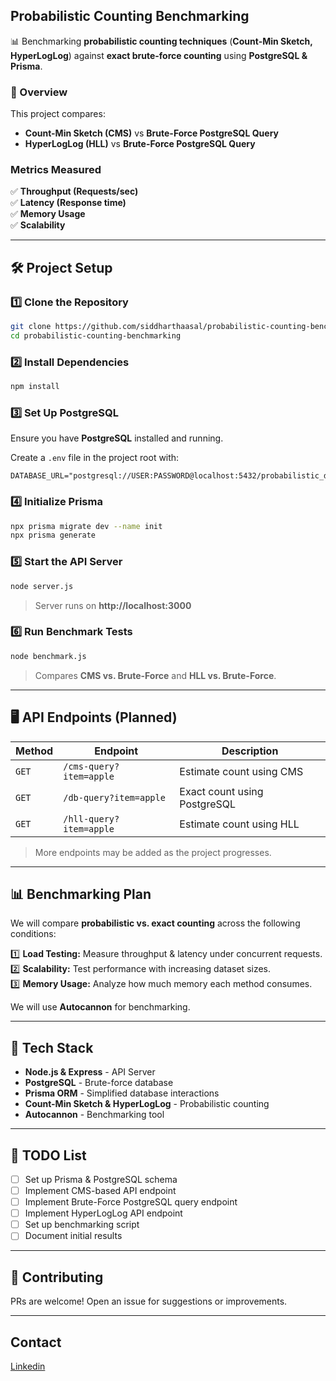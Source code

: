 
## **Probabilistic Counting Benchmarking**  
📊 Benchmarking **probabilistic counting techniques** (**Count-Min Sketch, HyperLogLog**) against **exact brute-force counting** using **PostgreSQL & Prisma**.  

### **🔹 Overview**  
This project compares:  
- **Count-Min Sketch (CMS)** vs **Brute-Force PostgreSQL Query**  
- **HyperLogLog (HLL)** vs **Brute-Force PostgreSQL Query**  

### **Metrics Measured**  
✅ **Throughput (Requests/sec)**  
✅ **Latency (Response time)**  
✅ **Memory Usage**  
✅ **Scalability**  

---

## **🛠 Project Setup**  

### **1️⃣ Clone the Repository**  
```sh
git clone https://github.com/siddharthaasal/probabilistic-counting-benchmarking.git
cd probabilistic-counting-benchmarking
```

### **2️⃣ Install Dependencies**  
```sh
npm install
```

### **3️⃣ Set Up PostgreSQL**  
Ensure you have **PostgreSQL** installed and running.  

Create a `.env` file in the project root with:  
```
DATABASE_URL="postgresql://USER:PASSWORD@localhost:5432/probabilistic_db"
```

### **4️⃣ Initialize Prisma**  
```sh
npx prisma migrate dev --name init
npx prisma generate
```

### **5️⃣ Start the API Server**  
```sh
node server.js
```
> Server runs on **http://localhost:3000**  

### **6️⃣ Run Benchmark Tests**  
```sh
node benchmark.js
```
> Compares **CMS vs. Brute-Force** and **HLL vs. Brute-Force**.  

---

## **🖥 API Endpoints (Planned)**  
| Method | Endpoint | Description |
|--------|----------|-------------|
| `GET` | `/cms-query?item=apple` | Estimate count using CMS |
| `GET` | `/db-query?item=apple` | Exact count using PostgreSQL |
| `GET` | `/hll-query?item=apple` | Estimate count using HLL |

> More endpoints may be added as the project progresses.

---

## **📊 Benchmarking Plan**  
We will compare **probabilistic vs. exact counting** across the following conditions:  

1️⃣ **Load Testing:** Measure throughput & latency under concurrent requests.  
2️⃣ **Scalability:** Test performance with increasing dataset sizes.  
3️⃣ **Memory Usage:** Analyze how much memory each method consumes.  

We will use **Autocannon** for benchmarking.  

---

## **🚀 Tech Stack**  
- **Node.js & Express** - API Server  
- **PostgreSQL** - Brute-force database  
- **Prisma ORM** - Simplified database interactions  
- **Count-Min Sketch & HyperLogLog** - Probabilistic counting  
- **Autocannon** - Benchmarking tool  

---

## **📌 TODO List**  
- [ ] Set up Prisma & PostgreSQL schema  
- [ ] Implement CMS-based API endpoint  
- [ ] Implement Brute-Force PostgreSQL query endpoint  
- [ ] Implement HyperLogLog API endpoint  
- [ ] Set up benchmarking script  
- [ ] Document initial results  

---

## **🤝 Contributing**  
PRs are welcome! Open an issue for suggestions or improvements.  

---

## **Contact**
[Linkedin](https://www.linkedin.com/in/siddharthaasal/)